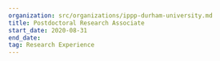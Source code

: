 ```yaml
---
organization: src/organizations/ippp-durham-university.md
title: Postdoctoral Research Associate
start_date: 2020-08-31
end_date:
tag: Research Experience
---
```

